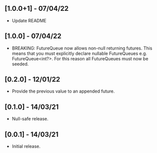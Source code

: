 ## [1.0.0+1] - 07/04/22

* Update README

## [1.0.0] - 07/04/22

* BREAKING: FutureQueue now allows non-null returning futures. This means that
            you must explicitly declare nullable FutureQueues e.g.
            FutureQueue<int?>. For this reason all FutureQueues must now be
            seeded.

## [0.2.0] - 12/01/22

* Provide the previous value to an appended future.

## [0.1.0] - 14/03/21

* Null-safe release.

## [0.0.1] - 14/03/21

* Initial release.
